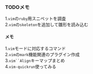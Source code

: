 ### TODOメモ  

1.`vim`の`ruby`用スニペットを調査  
2.`vim`の`skeleton`を追加して雛形を読み込む  

#### メモ  

1.`vim`モードに対応するコマンド  
2.`vim`の`mark`機能関連のプラグイン作成  
3.`vim``Align`キーマップまとめ  
4.`vim-quickrun`使ってみる  
